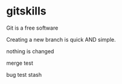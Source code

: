# gitskills

Git is a free software

Creating a new branch is quick AND simple.

nothing is changed

merge test

bug test stash

